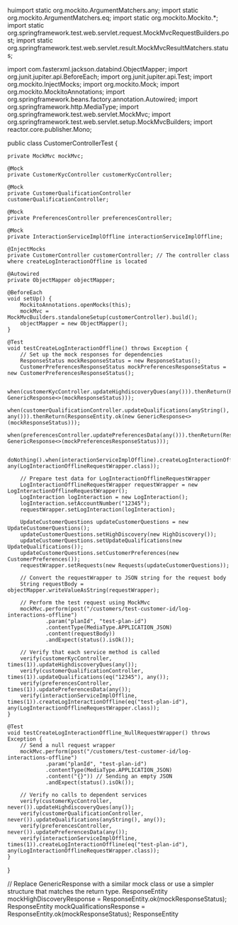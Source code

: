 huimport static org.mockito.ArgumentMatchers.any;
import static org.mockito.ArgumentMatchers.eq;
import static org.mockito.Mockito.*;
import static org.springframework.test.web.servlet.request.MockMvcRequestBuilders.post;
import static org.springframework.test.web.servlet.result.MockMvcResultMatchers.status;

import com.fasterxml.jackson.databind.ObjectMapper;
import org.junit.jupiter.api.BeforeEach;
import org.junit.jupiter.api.Test;
import org.mockito.InjectMocks;
import org.mockito.Mock;
import org.mockito.MockitoAnnotations;
import org.springframework.beans.factory.annotation.Autowired;
import org.springframework.http.MediaType;
import org.springframework.test.web.servlet.MockMvc;
import org.springframework.test.web.servlet.setup.MockMvcBuilders;
import reactor.core.publisher.Mono;

public class CustomerControllerTest {

    private MockMvc mockMvc;

    @Mock
    private CustomerKycController customerKycController;

    @Mock
    private CustomerQualificationController customerQualificationController;

    @Mock
    private PreferencesController preferencesController;

    @Mock
    private InteractionServiceImplOffline interactionServiceImplOffline;

    @InjectMocks
    private CustomerController customerController; // The controller class where createLogInteractionOffline is located

    @Autowired
    private ObjectMapper objectMapper;

    @BeforeEach
    void setUp() {
        MockitoAnnotations.openMocks(this);
        mockMvc = MockMvcBuilders.standaloneSetup(customerController).build();
        objectMapper = new ObjectMapper();
    }

    @Test
    void testCreateLogInteractionOffline() throws Exception {
        // Set up the mock responses for dependencies
        ResponseStatus mockResponseStatus = new ResponseStatus();
        CustomerPreferencesResponseStatus mockPreferencesResponseStatus = new CustomerPreferencesResponseStatus();

        when(customerKycController.updateHighdiscoveryQues(any())).thenReturn(ResponseEntity.ok(new GenericResponse<>(mockResponseStatus)));
        when(customerQualificationController.updateQualifications(anyString(), any())).thenReturn(ResponseEntity.ok(new GenericResponse<>(mockResponseStatus)));
        when(preferencesController.updatePreferencesData(any())).thenReturn(ResponseEntity.ok(new GenericResponse<>(mockPreferencesResponseStatus)));

        doNothing().when(interactionServiceImplOffline).createLogInteractionOffline(anyString(), any(LogInteractionOfflineRequestWrapper.class));

        // Prepare test data for LogInteractionOfflineRequestWrapper
        LogInteractionOfflineRequestWrapper requestWrapper = new LogInteractionOfflineRequestWrapper();
        LogInteraction logInteraction = new LogInteraction();
        logInteraction.setAccountNumber("12345");
        requestWrapper.setLogInteraction(logInteraction);

        UpdateCustomerQuestions updateCustomerQuestions = new UpdateCustomerQuestions();
        updateCustomerQuestions.setHighDiscovery(new HighDiscovery());
        updateCustomerQuestions.setUpdateQualifications(new UpdateQualifications());
        updateCustomerQuestions.setCustomerPreferences(new CustomerPreferences());
        requestWrapper.setRequests(new Requests(updateCustomerQuestions));

        // Convert the requestWrapper to JSON string for the request body
        String requestBody = objectMapper.writeValueAsString(requestWrapper);

        // Perform the test request using MockMvc
        mockMvc.perform(post("/customers/test-customer-id/log-interactions-offline")
                .param("planId", "test-plan-id")
                .contentType(MediaType.APPLICATION_JSON)
                .content(requestBody))
                .andExpect(status().isOk());

        // Verify that each service method is called
        verify(customerKycController, times(1)).updateHighdiscoveryQues(any());
        verify(customerQualificationController, times(1)).updateQualifications(eq("12345"), any());
        verify(preferencesController, times(1)).updatePreferencesData(any());
        verify(interactionServiceImplOffline, times(1)).createLogInteractionOffline(eq("test-plan-id"), any(LogInteractionOfflineRequestWrapper.class));
    }

    @Test
    void testCreateLogInteractionOffline_NullRequestWrapper() throws Exception {
        // Send a null request wrapper
        mockMvc.perform(post("/customers/test-customer-id/log-interactions-offline")
                .param("planId", "test-plan-id")
                .contentType(MediaType.APPLICATION_JSON)
                .content("{}")) // Sending an empty JSON
                .andExpect(status().isOk());

        // Verify no calls to dependent services
        verify(customerKycController, never()).updateHighdiscoveryQues(any());
        verify(customerQualificationController, never()).updateQualifications(anyString(), any());
        verify(preferencesController, never()).updatePreferencesData(any());
        verify(interactionServiceImplOffline, times(1)).createLogInteractionOffline(eq("test-plan-id"), any(LogInteractionOfflineRequestWrapper.class));
    }
}


// Replace GenericResponse with a similar mock class or use a simpler structure that matches the return type.
ResponseEntity<Object> mockHighDiscoveryResponse = ResponseEntity.ok(mockResponseStatus);
ResponseEntity<Object> mockQualificationsResponse = ResponseEntity.ok(mockResponseStatus);
ResponseEntity<Object> mockCustomerPreferencesResponse = ResponseEntity.ok(mockPreferencesResponseStatus);

// Use the mock responses instead of new GenericResponse<>()
when(customerKycController.updateHighdiscoveryQues(any())).thenReturn(mockHighDiscoveryResponse);
when(customerQualificationController.updateQualifications(anyString(), any())).thenReturn(mockQualificationsResponse);
when(preferencesController.updatePreferencesData(any())).thenReturn(mockCustomerPreferencesResponse);






import static org.mockito.Mockito.*;
import static org.junit.jupiter.api.Assertions.*;
import org.junit.jupiter.api.BeforeEach;
import org.junit.jupiter.api.Test;
import org.mockito.InjectMocks;
import org.mockito.Mock;
import org.mockito.MockitoAnnotations;

public class LogInteractionServiceImplTest {

    @InjectMocks
    private LogInteractionServiceImpl logInteractionServiceImpl;

    @Mock
    private CustomerRepository customerRepository;

    @Mock
    private InteractionRepository interactionRepository;

    @BeforeEach
    public void setup() {
        MockitoAnnotations.openMocks(this);
    }

    @Test
    public void testCreateLogInteractionOffline_Success() {
        // Arrange
        String customerId = "12345";
        String planId = "plan123";
        LogInteractionOfflineRequestWrapper requestWrapper = new LogInteractionOfflineRequestWrapper();
        requestWrapper.setInteractionId("interaction1");
        
        // Mocking dependencies
        when(interactionRepository.save(any())).thenReturn(new Interaction());

        // Act
        logInteractionServiceImpl.createLogInteractionOffline(customerId, planId, requestWrapper);

        // Assert
        verify(interactionRepository, times(1)).save(any());
    }

    @Test
    public void testCreateLogInteractionOffline_NullInteraction() {
        // Arrange
        String customerId = "12345";
        String planId = "plan123";
        LogInteractionOfflineRequestWrapper requestWrapper = new LogInteractionOfflineRequestWrapper();

        // Act & Assert
        Exception exception = assertThrows(RuntimeException.class, () -> {
            logInteractionServiceImpl.createLogInteractionOffline(customerId, planId, requestWrapper);
        });

        assertEquals("An error occurred while completing offline functionality for log interactions:", exception.getMessage());
    }
}








import static org.mockito.Mockito.*;
import static org.junit.jupiter.api.Assertions.*;

import org.junit.jupiter.api.BeforeEach;
import org.junit.jupiter.api.Test;
import org.mockito.InjectMocks;
import org.mockito.Mock;
import org.mockito.MockitoAnnotations;
import org.springframework.http.ResponseEntity;

public class LogInteractionControllerTest {

    @InjectMocks
    private LogInteractionController logInteractionController;  // Assuming this is the class where createLogInteractionOffline is defined.

    @Mock
    private CustomerKycController customerKycController;

    @Mock
    private CustomerQualificationController customerQualificationController;

    @Mock
    private PreferencesController preferencesController;

    @Mock
    private InteractionServiceImplOffline interactionServiceImplOffline;

    @BeforeEach
    public void setup() {
        MockitoAnnotations.openMocks(this);
    }

    @Test
    public void testCreateLogInteractionOffline_WithValidInput() {
        // Arrange
        String customerId = "customer123";
        String planId = "planABC";
        
        LogInteractionOfflineRequestWrapper requestWrapper = new LogInteractionOfflineRequestWrapper();
        requestWrapper.setLogInteraction(new LogInteraction("accountNumber123"));

        UpdateCustomerQuestions updateCustomerQuestions = new UpdateCustomerQuestions();
        updateCustomerQuestions.setHighDiscovery("highDiscoveryValue");
        updateCustomerQuestions.setUpdateQualifications("qualificationData");
        updateCustomerQuestions.setCustomerPreferences("preferencesData");

        RequestWrapper requests = new RequestWrapper();
        requests.setUpdateCustomerQuestions(updateCustomerQuestions);
        requestWrapper.setRequests(requests);
        
        // Mock the responses of external service calls
        ResponseStatus responseStatus = new ResponseStatus();
        CustomerPreferencesResponseStatus customerPreferencesResponseStatus = new CustomerPreferencesResponseStatus();

        when(customerKycController.updateHighdiscoveryQues(anyString())).thenReturn(ResponseEntity.ok(new ResponseData<>(responseStatus)));
        when(customerQualificationController.updateQualifications(anyString(), anyString())).thenReturn(ResponseEntity.ok(new ResponseData<>(responseStatus)));
        when(preferencesController.updatePreferencesData(anyString())).thenReturn(ResponseEntity.ok(new ResponseData<>(customerPreferencesResponseStatus)));

        // Act
        logInteractionController.createLogInteractionOffline(customerId, planId, requestWrapper);

        // Assert
        verify(customerKycController, times(1)).updateHighdiscoveryQues(anyString());
        verify(customerQualificationController, times(1)).updateQualifications(anyString(), anyString());
        verify(preferencesController, times(1)).updatePreferencesData(anyString());
        verify(interactionServiceImplOffline, times(1)).createLogInteractionOffline(anyString(), eq(requestWrapper));
    }

    @Test
    public void testCreateLogInteractionOffline_WithoutLogInteraction() {
        // Arrange
        String customerId = "customer123";
        String planId = "planABC";
        
        LogInteractionOfflineRequestWrapper requestWrapper = new LogInteractionOfflineRequestWrapper();
        
        // Act
        logInteractionController.createLogInteractionOffline(customerId, planId, requestWrapper);

        // Assert - No other services should be invoked
        verify(interactionServiceImplOffline, times(1)).createLogInteractionOffline(anyString(), eq(requestWrapper));
    }

    @Test
    public void testCreateLogInteractionOffline_WithoutRequests() {
        // Arrange
        String customerId = "customer123";
        String planId = "planABC";
        
        LogInteractionOfflineRequestWrapper requestWrapper = new LogInteractionOfflineRequestWrapper();
        requestWrapper.setLogInteraction(new LogInteraction("accountNumber123"));

        // Act
        logInteractionController.createLogInteractionOffline(customerId, planId, requestWrapper);

        // Assert - Only interactionServiceImplOffline should be called
        verify(interactionServiceImplOffline, times(1)).createLogInteractionOffline(anyString(), eq(requestWrapper));
    }

    @Test
    public void testCreateLogInteractionOffline_ExceptionScenario() {
        // Arrange
        String customerId = "customer123";
        String planId = "planABC";
        
        LogInteractionOfflineRequestWrapper requestWrapper = new LogInteractionOfflineRequestWrapper();
        requestWrapper.setLogInteraction(new LogInteraction("accountNumber123"));

        // Mock exception during service call
        doThrow(new RuntimeException("Mocked Exception")).when(interactionServiceImplOffline).createLogInteractionOffline(anyString(), any());

        // Act & Assert
        Exception exception = assertThrows(RuntimeException.class, () -> {
            logInteractionController.createLogInteractionOffline(customerId, planId, requestWrapper);
        });

        assertTrue(exception.getMessage().contains("An error occurred while completing offline functionality"));
    }
}



















import static org.mockito.Mockito.*;
import static org.junit.jupiter.api.Assertions.*;

import org.junit.jupiter.api.BeforeEach;
import org.junit.jupiter.api.Test;
import org.mockito.InjectMocks;
import org.mockito.Mock;
import org.mockito.MockitoAnnotations;
import org.springframework.http.ResponseEntity;

public class LogInteractionControllerTest {

    @InjectMocks
    private LogInteractionController logInteractionController;  // Assuming this is the class where createLogInteractionOffline is defined.

    @Mock
    private CustomerKycController customerKycController;

    @Mock
    private CustomerQualificationController customerQualificationController;

    @Mock
    private PreferencesController preferencesController;

    @Mock
    private InteractionServiceImplOffline interactionServiceImplOffline;

    @Mock
    private RequestWrapper requestWrapper;  // Mock the abstract class.

    @BeforeEach
    public void setup() {
        MockitoAnnotations.openMocks(this);
    }

    @Test
    public void testCreateLogInteractionOffline_WithValidInput() {
        // Arrange
        String customerId = "customer123";
        String planId = "planABC";
        
        LogInteractionOfflineRequestWrapper requestWrapper = new LogInteractionOfflineRequestWrapper();
        requestWrapper.setLogInteraction(new LogInteraction("accountNumber123"));

        // Use mock for RequestWrapper and its nested fields
        when(requestWrapper.getRequests()).thenReturn(this.requestWrapper);
        UpdateCustomerQuestions updateCustomerQuestions = mock(UpdateCustomerQuestions.class);
        
        when(this.requestWrapper.getUpdateCustomerQuestions()).thenReturn(updateCustomerQuestions);
        when(updateCustomerQuestions.getHighDiscovery()).thenReturn("highDiscoveryValue");
        when(updateCustomerQuestions.getUpdateQualifications()).thenReturn("qualificationData");
        when(updateCustomerQuestions.getCustomerPreferences()).thenReturn("preferencesData");
        
        // Mock the responses of external service calls
        ResponseStatus responseStatus = new ResponseStatus();
        CustomerPreferencesResponseStatus customerPreferencesResponseStatus = new CustomerPreferencesResponseStatus();

        when(customerKycController.updateHighdiscoveryQues(anyString())).thenReturn(ResponseEntity.ok(new ResponseData<>(responseStatus)));
        when(customerQualificationController.updateQualifications(anyString(), anyString())).thenReturn(ResponseEntity.ok(new ResponseData<>(responseStatus)));
        when(preferencesController.updatePreferencesData(anyString())).thenReturn(ResponseEntity.ok(new ResponseData<>(customerPreferencesResponseStatus)));

        // Act
        logInteractionController.createLogInteractionOffline(customerId, planId, requestWrapper);

        // Assert
        verify(customerKycController, times(1)).updateHighdiscoveryQues(anyString());
        verify(customerQualificationController, times(1)).updateQualifications(anyString(), anyString());
        verify(preferencesController, times(1)).updatePreferencesData(anyString());
        verify(interactionServiceImplOffline, times(1)).createLogInteractionOffline(anyString(), eq(requestWrapper));
    }

    @Test
    public void testCreateLogInteractionOffline_WithoutLogInteraction() {
        // Arrange
        String customerId = "customer123";
        String planId = "planABC";
        
        LogInteractionOfflineRequestWrapper requestWrapper = new LogInteractionOfflineRequestWrapper();
        
        // Act
        logInteractionController.createLogInteractionOffline(customerId, planId, requestWrapper);

        // Assert - No other services should be invoked
        verify(interactionServiceImplOffline, times(1)).createLogInteractionOffline(anyString(), eq(requestWrapper));
    }

    @Test
    public void testCreateLogInteractionOffline_WithoutRequests() {
        // Arrange
        String customerId = "customer123";
        String planId = "planABC";
        
        LogInteractionOfflineRequestWrapper requestWrapper = new LogInteractionOfflineRequestWrapper();
        requestWrapper.setLogInteraction(new LogInteraction("accountNumber123"));

        // Act
        logInteractionController.createLogInteractionOffline(customerId, planId, requestWrapper);

        // Assert - Only interactionServiceImplOffline should be called
        verify(interactionServiceImplOffline, times(1)).createLogInteractionOffline(anyString(), eq(requestWrapper));
    }

    @Test
    public void testCreateLogInteractionOffline_ExceptionScenario() {
        // Arrange
        String customerId = "customer123";
        String planId = "planABC";
        
        LogInteractionOfflineRequestWrapper requestWrapper = new LogInteractionOfflineRequestWrapper();
        requestWrapper.setLogInteraction(new LogInteraction("accountNumber123"));

        // Mock exception during service call
        doThrow(new RuntimeException("Mocked Exception")).when(interactionServiceImplOffline).createLogInteractionOffline(anyString(), any());

        // Act & Assert
        Exception exception = assertThrows(RuntimeException.class, () -> {
            logInteractionController.createLogInteractionOffline(customerId, planId, requestWrapper);
        });

        assertTrue(exception.getMessage().contains("An error occurred while completing offline functionality"));
    }
}


import static org.mockito.Mockito.*;
import static org.junit.jupiter.api.Assertions.*;

import org.junit.jupiter.api.BeforeEach;
import org.junit.jupiter.api.Test;
import org.mockito.InjectMocks;
import org.mockito.Mock;
import org.mockito.MockitoAnnotations;
import org.springframework.http.ResponseEntity;

public class LogInteractionControllerTest {

    @InjectMocks
    private LogInteractionController logInteractionController;  // Assuming this is the class where createLogInteractionOffline is defined.

    @Mock
    private CustomerKycController customerKycController;

    @Mock
    private CustomerQualificationController customerQualificationController;

    @Mock
    private PreferencesController preferencesController;

    @Mock
    private InteractionServiceImplOffline interactionServiceImplOffline;

    @Mock
    private Requests requests;  // Mock the Requests object used inside the wrapper.

    @BeforeEach
    public void setup() {
        MockitoAnnotations.openMocks(this);
    }

    @Test
    public void testCreateLogInteractionOffline_WithValidInput() {
        // Arrange
        String customerId = "customer123";
        String planId = "planABC";
        
        // Mock LogInteractionOfflineRequestWrapper
        LogInteractionOfflineRequestWrapper requestWrapper = mock(LogInteractionOfflineRequestWrapper.class);
        
        // Mock logInteraction and set up expectations
        LogInteraction logInteraction = new LogInteraction();
        logInteraction.setAccountNumber("accountNumber123");
        when(requestWrapper.getLogInteraction()).thenReturn(logInteraction);
        
        // Mock nested Requests object and its fields
        when(requestWrapper.getRequests()).thenReturn(requests);
        UpdateCustomerQuestions updateCustomerQuestions = mock(UpdateCustomerQuestions.class);
        
        when(requests.getUpdateCustomerQuestions()).thenReturn(updateCustomerQuestions);
        when(updateCustomerQuestions.getHighDiscovery()).thenReturn("highDiscoveryValue");
        when(updateCustomerQuestions.getUpdateQualifications()).thenReturn("qualificationData");
        when(updateCustomerQuestions.getCustomerPreferences()).thenReturn("preferencesData");
        
        // Mock the responses of external service calls
        ResponseStatus responseStatus = new ResponseStatus();
        CustomerPreferencesResponseStatus customerPreferencesResponseStatus = new CustomerPreferencesResponseStatus();

        when(customerKycController.updateHighdiscoveryQues(anyString())).thenReturn(ResponseEntity.ok(new ResponseData<>(responseStatus)));
        when(customerQualificationController.updateQualifications(anyString(), anyString())).thenReturn(ResponseEntity.ok(new ResponseData<>(responseStatus)));
        when(preferencesController.updatePreferencesData(anyString())).thenReturn(ResponseEntity.ok(new ResponseData<>(customerPreferencesResponseStatus)));

        // Act
        logInteractionController.createLogInteractionOffline(customerId, planId, requestWrapper);

        // Assert
        verify(customerKycController, times(1)).updateHighdiscoveryQues(anyString());
        verify(customerQualificationController, times(1)).updateQualifications(anyString(), anyString());
        verify(preferencesController, times(1)).updatePreferencesData(anyString());
        verify(interactionServiceImplOffline, times(1)).createLogInteractionOffline(anyString(), eq(requestWrapper));
    }

    @Test
    public void testCreateLogInteractionOffline_WithoutLogInteraction() {
        // Arrange
        String customerId = "customer123";
        String planId = "planABC";
        
        // Mock LogInteractionOfflineRequestWrapper without LogInteraction
        LogInteractionOfflineRequestWrapper requestWrapper = mock(LogInteractionOfflineRequestWrapper.class);
        
        // Act
        logInteractionController.createLogInteractionOffline(customerId, planId, requestWrapper);

        // Assert - No other services should be invoked
        verify(interactionServiceImplOffline, times(1)).createLogInteractionOffline(anyString(), eq(requestWrapper));
    }

    @Test
    public void testCreateLogInteractionOffline_WithoutRequests() {
        // Arrange
        String customerId = "customer123";
        String planId = "planABC";
        
        // Mock LogInteractionOfflineRequestWrapper with LogInteraction but no Requests
        LogInteractionOfflineRequestWrapper requestWrapper = mock(LogInteractionOfflineRequestWrapper.class);
        LogInteraction logInteraction = new LogInteraction();
        logInteraction.setAccountNumber("accountNumber123");
        when(requestWrapper.getLogInteraction()).thenReturn(logInteraction);

        // Act
        logInteractionController.createLogInteractionOffline(customerId, planId, requestWrapper);

        // Assert - Only interactionServiceImplOffline should be called
        verify(interactionServiceImplOffline, times(1)).createLogInteractionOffline(anyString(), eq(requestWrapper));
    }

    @Test
    public void testCreateLogInteractionOffline_ExceptionScenario() {
        // Arrange
        String customerId = "customer123";
        String planId = "planABC";
        
        // Mock LogInteractionOfflineRequestWrapper
        LogInteractionOfflineRequestWrapper requestWrapper = mock(LogInteractionOfflineRequestWrapper.class);
        LogInteraction logInteraction = new LogInteraction();
        logInteraction.setAccountNumber("accountNumber123");
        when(requestWrapper.getLogInteraction()).thenReturn(logInteraction);

        // Mock exception during service call
        doThrow(new RuntimeException("Mocked Exception")).when(interactionServiceImplOffline).createLogInteractionOffline(anyString(), any());

        // Act & Assert
        Exception exception = assertThrows(RuntimeException.class, () -> {
            logInteractionController.createLogInteractionOffline(customerId, planId, requestWrapper);
        });

        assertTrue(exception.getMessage().contains("An error occurred while completing offline functionality"));
    }
}
